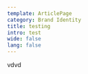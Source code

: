 ```yaml
---
template: ArticlePage
category: Brand Identity
title: testing
intro: test
wide: false
lang: false
---
```

vdvd